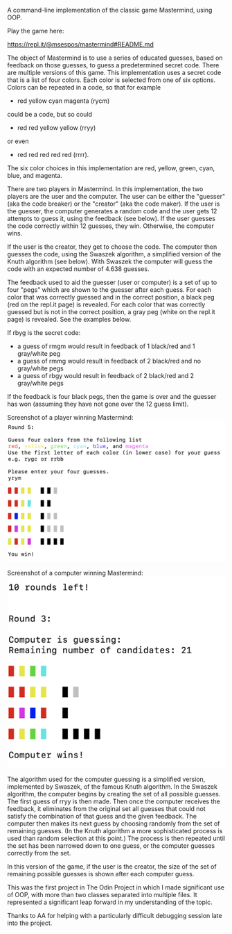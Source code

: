 A command-line implementation of the classic game Mastermind, using OOP.

Play the game here:

https://repl.it/@msespos/mastermind#README.md

The object of Mastermind is to use a series of educated guesses, based on feedback on those guesses, to guess a predetermined secret code.
There are multiple versions of this game. This implementation uses a secret code that is a list of four colors. Each color is selected from one of six options. Colors can be repeated in a code, so that for example

- red yellow cyan magenta (rycm)

could be a code, but so could

- red red yellow yellow (rryy)

or even

- red red red red red (rrrr).

The six color choices in this implementation are red, yellow, green, cyan, blue, and magenta.

There are two players in Mastermind. In this implementation, the two players are the user and the computer. The user can be either the "guesser" (aka the code breaker) or the "creator" (aka the code maker). If the user is the guesser, the computer generates a random code and the user gets 12 attempts to guess it, using the feedback (see below). If the user guesses the code correctly within 12 guesses, they win. Otherwise, the computer wins.

If the user is the creator, they get to choose the code. The computer then guesses the code, using the Swaszek algorithm, a simplified version of the Knuth algorithm (see below). With Swaszek the computer will guess the code with an expected number of 4.638 guesses.

The feedback used to aid the guesser (user or computer) is a set of up to four "pegs" which are shown to the guesser after each guess. For each color that was correctly guessed and in the correct position, a black peg (red on the repl.it page) is revealed. For each color that was correctly guessed but is not in the correct position, a gray peg (white on the repl.it page) is revealed. See the examples below.

If rbyg is the secret code:
- a guess of rmgm would result in feedback of 1 black/red and 1 gray/white peg
- a guess of rmmg would result in feedback of 2 black/red and no gray/white pegs
- a guess of rbgy would result in feedback of 2 black/red and 2 gray/white pegs

If the feedback is four black pegs, then the game is over and the guesser has won (assuming they have not gone over the 12 guess limit).

Screenshot of a player winning Mastermind:
![MM Player win screenshot](/images/MM_player_win.png)

Screenshot of a computer winning Mastermind:
![MM Computer win screenshot](/images/MM_computer_win.png)

The algorithm used for the computer guessing is a simplified version, implemented by Swaszek, of the famous Knuth algorithm. In the Swaszek algorithm, the computer begins by creating the set of all possible guesses. The first guess of rryy is then made. Then once the computer receives the feedback, it eliminates from the original set all guesses that could not satisfy the combination of that guess and the given feedback. The computer then makes its next guess by choosing randomly from the set of remaining guesses. (In the Knuth algorithm a more sophisticated process is used than random selection at this point.) The process is then repeated until the set has been narrowed down to one guess, or the computer guesses correctly from the set.

In this version of the game, if the user is the creator, the size of the set of remaining possible guesses is shown after each computer guess.

This was the first project in The Odin Project in which I made significant use of OOP, with more than two classes separated into multiple files. It represented a significant leap forward in my understanding of the topic.

Thanks to AA for helping with a particularly difficult debugging session late into the project.

